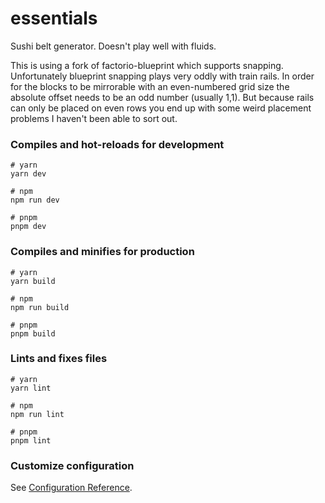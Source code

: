 # essentials

Sushi belt generator. Doesn't play well with fluids.

This is using a fork of factorio-blueprint which supports snapping.
Unfortunately blueprint snapping plays very oddly with train rails. In order for the blocks to be mirrorable with an even-numbered grid size the absolute offset needs to be an odd number (usually 1,1). But because rails can only be placed on even rows you end up with some weird placement problems I haven't been able to sort out.

### Compiles and hot-reloads for development

```
# yarn
yarn dev

# npm
npm run dev

# pnpm
pnpm dev
```

### Compiles and minifies for production

```
# yarn
yarn build

# npm
npm run build

# pnpm
pnpm build
```

### Lints and fixes files

```
# yarn
yarn lint

# npm
npm run lint

# pnpm
pnpm lint
```

### Customize configuration

See [Configuration Reference](https://vitejs.dev/config/).
